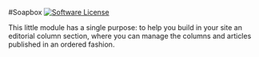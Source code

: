 #Soapbox
[![Software License](https://img.shields.io/badge/license-GPL-brightgreen.svg?style=flat)](LICENSE) 

This little module has a single purpose: to help you build in your site an editorial column section, where you can manage the columns and articles published in an ordered fashion.